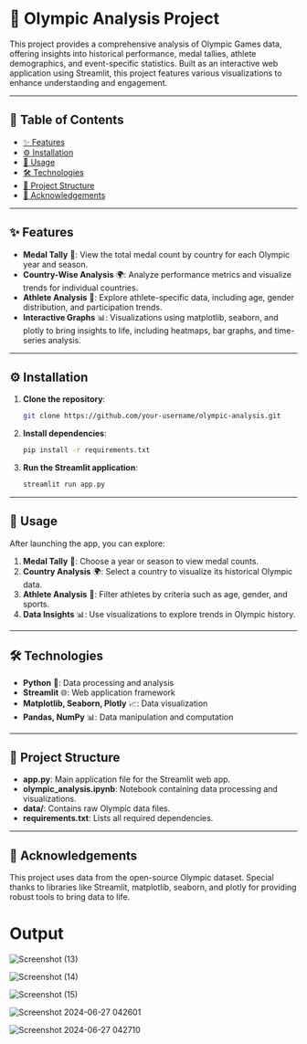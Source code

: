 # 🏅 Olympic Analysis Project

This project provides a comprehensive analysis of Olympic Games data, offering insights into historical performance, medal tallies, athlete demographics, and event-specific statistics. Built as an interactive web application using Streamlit, this project features various visualizations to enhance understanding and engagement.

---

## 📑 Table of Contents
- [✨ Features](#features)
- [⚙️ Installation](#installation)
- [🚀 Usage](#usage)
- [🛠️ Technologies](#technologies)
- [📂 Project Structure](#project-structure)
- [🙏 Acknowledgements](#acknowledgements)

---

## ✨ Features

- **Medal Tally** 🥇: View the total medal count by country for each Olympic year and season.
- **Country-Wise Analysis** 🌍: Analyze performance metrics and visualize trends for individual countries.
- **Athlete Analysis** 🏃: Explore athlete-specific data, including age, gender distribution, and participation trends.
- **Interactive Graphs** 📊: Visualizations using matplotlib, seaborn, and plotly to bring insights to life, including heatmaps, bar graphs, and time-series analysis.

---

## ⚙️ Installation

1. **Clone the repository**:
    ```bash
    git clone https://github.com/your-username/olympic-analysis.git
    ```
2. **Install dependencies**:
    ```bash
    pip install -r requirements.txt
    ```

3. **Run the Streamlit application**:
    ```bash
    streamlit run app.py
    ```

---

## 🚀 Usage

After launching the app, you can explore:

1. **Medal Tally** 🥇: Choose a year or season to view medal counts.
2. **Country Analysis** 🌍: Select a country to visualize its historical Olympic data.
3. **Athlete Analysis** 🏃: Filter athletes by criteria such as age, gender, and sports.
4. **Data Insights** 📊: Use visualizations to explore trends in Olympic history.

---

## 🛠️ Technologies

- **Python** 🐍: Data processing and analysis
- **Streamlit** 🌐: Web application framework
- **Matplotlib, Seaborn, Plotly** 📈: Data visualization
- **Pandas, NumPy** 📊: Data manipulation and computation

---

## 📂 Project Structure

- **app.py**: Main application file for the Streamlit web app.
- **olympic_analysis.ipynb**: Notebook containing data processing and visualizations.
- **data/**: Contains raw Olympic data files.
- **requirements.txt**: Lists all required dependencies.

---

## 🙏 Acknowledgements

This project uses data from the open-source Olympic dataset. Special thanks to libraries like Streamlit, matplotlib, seaborn, and plotly for providing robust tools to bring data to life.


# Output

![Screenshot (13)](https://github.com/satya-prakash-nanda/Olympic-Analysis/assets/119866106/3e6c7f91-0c39-41cd-bb09-a6eafb0e3f3c)

![Screenshot (14)](https://github.com/satya-prakash-nanda/Olympic-Analysis/assets/119866106/830e916c-dcf0-4021-a48b-ff66a81afaa8)

![Screenshot (15)](https://github.com/satya-prakash-nanda/Olympic-Analysis/assets/119866106/8326b387-7ddc-4822-8962-0bd111ea588f)

![Screenshot 2024-06-27 042601](https://github.com/satya-prakash-nanda/Olympic-Analysis/assets/119866106/edd5059d-701b-4920-9f9b-4bc8dfb245a8)

![Screenshot 2024-06-27 042710](https://github.com/satya-prakash-nanda/Olympic-Analysis/assets/119866106/80826ed7-bef4-4462-88d5-0764b3afc2a1)
